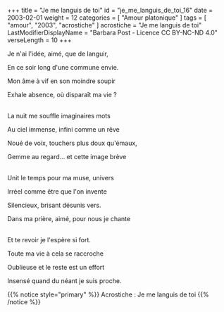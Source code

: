 +++
title = "Je me languis de toi"
id = "je_me_languis_de_toi_16"
date = 2003-02-01
weight = 12
categories = [ "Amour platonique" ]
tags = [ "amour", "2003", "acrostiche" ]
acrostiche = "Je me languis de toi"
LastModifierDisplayName = "Barbara Post - Licence CC BY-NC-ND 4.0"
verseLength = 10
+++

Je n'ai l'idée, aimé, que de languir,

En ce soir long d'une commune envie.

Mon âme à vif en son moindre soupir

Exhale absence, où disparaît ma vie ?

 \
La nuit me souffle imaginaires mots

Au ciel immense, infini comme un rêve

Noué de voix, touchers plus doux qu'émaux,

Gemme au regard... et cette image brève

 \
Unit le temps pour ma muse, univers

Irréel comme être que l'on invente

Silencieux, brisant désunis vers.

Dans ma prière, aimé, pour nous je chante

 \
Et te revoir je l'espère si fort.

Toute ma vie à cela se raccroche

Oublieuse et le reste est un effort

Insensé quand du néant je suis proche.

{{% notice style="primary" %}}
Acrostiche : Je me languis de toi
{{% /notice %}}
